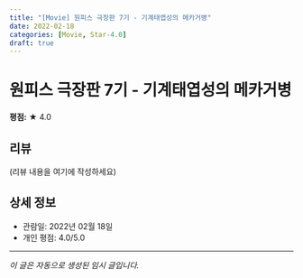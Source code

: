 ```yaml
---
title: "[Movie] 원피스 극장판 7기 - 기계태엽성의 메카거병"
date: 2022-02-18
categories: [Movie, Star-4.0]
draft: true
---
```


# 원피스 극장판 7기 - 기계태엽성의 메카거병

**평점:** ★ 4.0

## 리뷰

(리뷰 내용을 여기에 작성하세요)

## 상세 정보

- 관람일: 2022년 02월 18일
- 개인 평점: 4.0/5.0

---

*이 글은 자동으로 생성된 임시 글입니다.*
